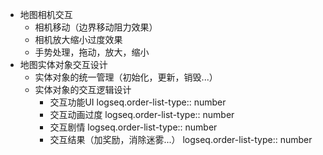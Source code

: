 - 地图相机交互
	- 相机移动（边界移动阻力效果）
	- 相机放大缩小过度效果
	- 手势处理，拖动，放大，缩小
- 地图实体对象交互设计
	- 实体对象的统一管理（初始化，更新，销毁...）
	- 实体对象的交互逻辑设计
		- 交互功能UI
		  logseq.order-list-type:: number
		- 交互动画过度
		  logseq.order-list-type:: number
		- 交互剧情
		  logseq.order-list-type:: number
		- 交互结果（加奖励，消除迷雾...）
		  logseq.order-list-type:: number